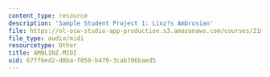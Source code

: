 ```yaml
---
content_type: resource
description: 'Sample Student Project 1: Linz?s Ambrosian'
file: https://ol-ocw-studio-app-production.s3.amazonaws.com/courses/21m-113-developing-musical-structures-fall-2002/67ff6ed2d8baf058b4793cab706baed5_AMBLINZ.MIDI
file_type: audio/midi
resourcetype: Other
title: AMBLINZ.MIDI
uid: 67ff6ed2-d8ba-f058-b479-3cab706baed5
---
```

